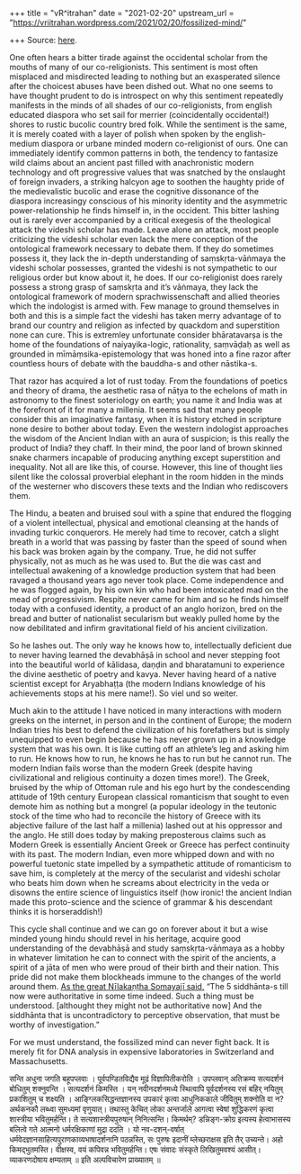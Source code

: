 +++
title = "vR^itrahan"
date = "2021-02-20"
upstream_url = "https://vriitrahan.wordpress.com/2021/02/20/fossilized-mind/"

+++
Source: [here](https://vriitrahan.wordpress.com/2021/02/20/fossilized-mind/).

One often hears a bitter tirade against the occidental scholar from the
mouths of many of our co-religionists. This sentiment is most often
misplaced and misdirected leading to nothing but an exasperated silence
after the choicest abuses have been dished out. What no one seems to
have thought prudent to do is introspect on why this sentiment
repeatedly manifests in the minds of all shades of our co-religionists,
from english educated diaspora who set sail for merrier (coincidentally
occidental!) shores to rustic bucolic country bred folk. While the
sentiment is the same, it is merely coated with a layer of polish when
spoken by the english-medium diaspora or urbane minded modern
co-religionist of ours. One can immediately identify common patterns in
both, the tendency to fantasize wild claims about an ancient past filled
with anachronistic modern technology and oft progressive values that was
snatched by the onslaught of foreign invaders, a striking halcyon age to
soothen the haughty pride of the medievalistic bucolic and erase the
cognitive dissonance of the diaspora increasingy conscious of his
minority identity and the asymmetric power-relationship he finds himself
in, in the occident. This bitter lashing out is rarely ever accompanied
by a critical exegesis of the theological attack the videshi scholar has
made. Leave alone an attack, most people criticizing the videshi scholar
even lack the mere conception of the ontological framework necessary to
debate them. If they do sometimes possess it, they lack the in-depth
understanding of saṃskṛta-vāṅmaya the videshi scholar possesses, granted
the videshi is not sympathetic to our religious order but know about it,
he does. If our co-religionist does rarely possess a strong grasp of
saṃskṛta and it’s vāṅmaya, they lack the ontological framework of modern
sprachwissenschaft and allied theories which the indologist is armed
with. Few manage to ground themselves in both and this is a simple fact
the videshi has taken merry advantage of to brand our country and
religion as infected by quackdom and superstition none can cure. This is
extremley unfortunate consider bhāratavarṣa is the home of the
foundations of naiyayika-logic, rationality, saṃvāḍaḥ as well as
grounded in mīmāṃsika-epistemology that was honed into a fine razor
after countless hours of debate with the bauddha-s and other
nāstika-s.  
  
That razor has acquired a lot of rust today. From the foundations of
poetics and theory of drama, the aesthetic rasa of nāṭya to the echelons
of math in astronomy to the finest soteriology on earth; you name it and
India was at the forefront of it for many a millenia. It seems sad that
many people consider this an imaginative fantasy, when it is history
etched in scripture none desire to bother about today. Even the western
indologist approaches the wisdom of the Ancient Indian with an aura of
suspicion; is this really the product of India? they chaff. In their
mind, the poor land of brown skinned snake charmers incapable of
producing anything except superstition and inequality. Not all are like
this, of course. However, this line of thought lies silent like the
colossal proverbial elephant in the room hidden in the minds of the
westerner who discovers these texts and the Indian who rediscovers
them.  
  
The Hindu, a beaten and bruised soul with a spine that endured the
flogging of a violent intellectual, physical and emotional cleansing at
the hands of invading turkic conquerors. He merely had time to recover,
catch a slight breath in a world that was passing by faster than the
speed of sound when his back was broken again by the company. True, he
did not suffer physically, not as much as he was used to. But the die
was cast and intellectual awakening of a knowledge production system
that had been ravaged a thousand years ago never took place. Come
independence and he was flogged again, by his own kin who had been
intoxicated mad on the mead of progressivism. Respite never came for him
and so he finds himself today with a confused identity, a product of an
anglo horizon, bred on the bread and butter of nationalist secularism
but weakly pulled home by the now debilitated and infirm gravitational
field of his ancient civilization.  
  
So he lashes out. The only way he knows how to, intellectually deficient
due to never having learned the devabhāṣā in school and never stepping
foot into the beautiful world of kālidasa, daṇḍin and bharatamuni to
experience the divine aesthetic of poetry and kavya. Never having heard
of a native scientist except for Aryabhaṭṭa (the modern Indians
knowledge of his achievements stops at his mere name!). So viel und so
weiter.  
  
Much akin to the attitude I have noticed in many interactions with
modern greeks on the internet, in person and in the continent of Europe;
the modern Indian tries his best to defend the civilization of his
forefathers but is simply unequipped to even begin because he has never
grown up in a knowledge system that was his own. It is like cutting off
an athlete’s leg and asking him to run. He knows how to run, he knows he
has to run but he cannot run. The modern Indian fails worse than the
modern Greek (despite having civilizational and religious continuity a
dozen times more!). The Greek, bruised by the whip of Ottoman rule and
his ego hurt by the condescending attitude of 19th century European
classical romanticism that sought to even demote him as nothing but a
mongrel (a popular ideology in the teutonic stock of the time who had to
reconcile the history of Greece with its abjective failure of the last
half a millenia) lashed out at his oppressor and the anglo. He still
does today by making preposterous claims such as Modern Greek is
essentially Ancient Greek or Greece has perfect continuity with its
past. The modern Indian, even more whipped down and with no powerful
tuetonic state impelled by a sympathetic attitude of romanticism to save
him, is completely at the mercy of the secularist and videshi scholar
who beats him down when he screams about electricity in the veda or
disowns the entire science of linguistics itself (how ironic! the
ancient Indian made this proto-science and the science of grammar & his
descendant thinks it is horseraddish!)  
  
This cycle shall continue and we can go on forever about it but a wise
minded young hindu should revel in his heritage, acquire good
understanding of the devabhāṣā and study saṃskṛta-vāṅmaya as a hobby in
whatever limitation he can to connect with the spirit of the ancients, a
spirit of a jāta of men who were proud of their birth and their nation.
This pride did not make them blockheads immune to the changes of the
world around them. [As the great Nīlakaṇṭha Somayajī
said,](https://vriitrahan.wordpress.com/2020/12/11/nilaka%e1%b9%87%e1%b9%adha-somayaji-s-wisdom/)
“The 5 siddhānta-s till now were authoritative in some time indeed. Such
a thing must be understood. \[althought they might not be authoritative
now\] And the siddhānta that is uncontradictory to perceptive
observation, that must be worthy of investigation.”

For we must understand, the fossilized mind can never fight back. It is
merely fit for DNA analysis in expensive laboratories in Switzerland and
Massachusetts.

सन्ति अधुना जगति बहूपप्लवाः । पूर्वपण्डितविद्यैव मूढं विज्ञापितीकरोति ।
उपप्लवान् अतिक्रम्य सत्यदर्शनं बोधितुम् शक्नुवन्ति । सत्यदर्शनं किमस्ति
। यन् नवीनदर्शनमध्ये स्थित्वापि पूर्वदर्शनस्य रसं बहिर् नयितुम्
प्रकाशितुम् च शक्ष्यति । आङ्ग्लिकसिद्धन्तज्ञानस्य उपकारं कृत्वा
आधुनिककाले जीवितुम् शक्नोति वा न? अर्थकनकौ लब्ध्वा सुमध्यमां वृणुयात्।
तथास्तु केचित् लोका अन्तर्जाले आगत्वा स्वेषां शुद्धिकरणं कृत्वा
शास्त्रीया भवितुमर्हन्ति। ते सत्यशास्त्रीयपुरुषान् निनित्सन्ति।
किमर्थम्? डन्निङ्ग-क्रोग्र इत्यस्य हेत्वाभासस्य बलित्वे गते आत्मनो
धर्मरक्षिकाणां मुद्रा ददति । यो नव-दशन्-वर्षात्
धर्मवेदज्ञानसाहित्यपुराणकाव्यभाषादर्शनानि पठन्नस्ति, सः पुरुषः इदानीं
म्लेच्छराक्षस इति तैर् उच्यन्ते। अहो किमद्भुतमस्ति। वीक्षस्व, वयं
कपिवन्न भवितुमर्हन्ति। एषः संवादः संस्कृते लिखितुमवश्यं आसीत्।
व्याकरणदोषाय क्षम्यताम् ॥ इति अल्पविचारेण प्राख्यातम् ॥

